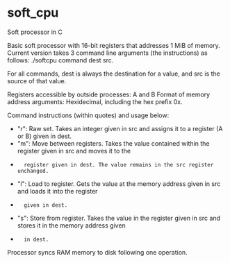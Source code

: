 # soft_cpu
Soft processor in C

Basic soft processor with 16-bit registers that addresses 1 MiB of memory. Current version takes 3 command line arguments (the instructions) as follows: ./softcpu command dest src. 

For all commands, dest is always the destination for a value, and src is the source of that value.

Registers accessible by outside processes: A and B
Format of memory address arguments: Hexidecimal, including the hex prefix 0x.

Command instructions (within quotes) and usage below:
 *  "r": Raw set. Takes an integer given in src and assigns it to a register (A or B) given in dest.
 *  "m": Move between registers. Takes the value contained within the register given in src and moves it to the 
 *       register given in dest. The value remains in the src register unchanged.
 *  "l": Load to register. Gets the value at the memory address given in src and loads it into the register
 *       given in dest. 
 *  "s": Store from register. Takes the value in the register given in src and stores it in the memory address given 
 *       in dest.

Processor syncs RAM memory to disk following one operation.


